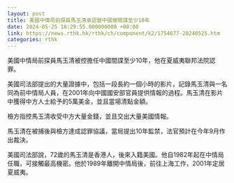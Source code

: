 ```yaml
---
layout: post
title: 美國中情局前探員馬玉清承認替中國做間諜至少10年
date: 2024-05-25 18:29:55.000000000 +08:00
link: https://news.rthk.hk/rthk/ch/component/k2/1754677-20240525.htm
categories: rthk
---
```


美國中情局前探員馬玉清被控擔任中國間諜至少10年，他在夏威夷聯邦法院認罪。

美國司法部提出的大量證據中，包括一段長約一個小時的影片，記錄馬玉清與一名同為前中情局人員，在2001年向中國國安部官員提供情報的過程。馬玉清在影片中獲得中方人士給予的5萬美金，並且當場清點金額。

檢方指控馬玉清收受中方大量金錢，並且交出大量美國情報。

馬玉清在被捕後與檢方達成認罪協議，當局提出10年監禁，法官預計在今年9月作出裁決。

美國司法部說，72歲的馬玉清是香港人，後來入籍美國。他自1982年起在中情局任職，可接觸最高機密。他於1989年離開中情局後，前往上海工作，2001年定居夏威夷。
